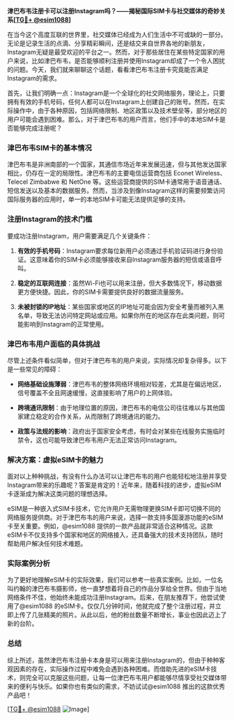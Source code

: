 **津巴布韦注册卡可以注册Instagram吗？——揭秘国际SIM卡与社交媒体的奇妙关系[[TG💪+ @esim1088](https://t.me/s/esim1088)]**

在当今这个高度互联的世界里，社交媒体已经成为人们生活中不可或缺的一部分。无论是记录生活的点滴、分享精彩瞬间，还是结交来自世界各地的新朋友，Instagram无疑是最受欢迎的平台之一。然而，对于那些居住在某些特定国家的用户来说，比如津巴布韦，是否能够顺利注册并使用Instagram却成了一个令人困扰的问题。今天，我们就来聊聊这个话题，看看津巴布韦注册卡究竟能否满足Instagram的需求。

首先，让我们明确一点：Instagram是一个全球化的社交网络服务，理论上，只要拥有有效的手机号码，任何人都可以在Instagram上创建自己的账号。然而，在实际操作中，由于各种原因，包括网络限制、地区政策以及技术壁垒等，部分地区的用户可能会遇到困难。那么，对于津巴布韦的用户而言，他们手中的本地SIM卡是否能够完成注册呢？

### 津巴布韦SIM卡的基本情况

津巴布韦是非洲南部的一个国家，其通信市场近年来发展迅速，但与其他发达国家相比，仍存在一定的局限性。津巴布韦的主要电信运营商包括 Econet Wireless、Telecel Zimbabwe 和 NetOne 等。这些运营商提供的SIM卡通常用于语音通话、短信发送以及基本的数据服务。然而，当涉及到像Instagram这样的需要频繁访问国际服务器的应用时，单一的本地SIM卡可能无法提供足够的支持。

### 注册Instagram的技术门槛

要成功注册Instagram，用户需要满足几个关键条件：

1. **有效的手机号码**：Instagram要求每位新用户必须通过手机验证码进行身份验证。这意味着你的SIM卡必须能够接收来自Instagram服务器的短信或语音呼叫。
   
2. **稳定的互联网连接**：虽然Wi-Fi也可以用来注册，但大多数情况下，移动数据更方便快捷。因此，你的SIM卡需要提供良好的数据流量服务。

3. **未被封锁的IP地址**：某些国家或地区的IP地址可能会因为安全考量而被列入黑名单，导致无法访问特定网站或应用。如果你所在的地区存在此类问题，则可能影响到Instagram的正常使用。

### 津巴布韦用户面临的具体挑战

尽管上述条件看似简单，但对于津巴布韦的用户来说，实际情况却复杂得多。以下是一些常见的障碍：

- **网络基础设施薄弱**：津巴布韦的整体网络环境相对较差，尤其是在偏远地区，信号覆盖不全且网速缓慢，这直接影响了用户的上网体验。
  
- **跨境通讯限制**：由于地理位置的原因，津巴布韦的电信公司往往难以与其他国家建立稳定的合作关系，从而限制了跨境通讯的能力。

- **政策与法规的影响**：政府出于国家安全考虑，有时会对某些在线服务实施临时禁令，这也可能导致津巴布韦用户无法正常访问Instagram。

### 解决方案：虚拟eSIM卡的魅力

面对以上种种挑战，有没有什么办法可以让津巴布韦的用户也能轻松地注册并享受Instagram带来的乐趣呢？答案是肯定的！近年来，随着科技的进步，虚拟eSIM卡逐渐成为解决这类问题的理想选择。

eSIM是一种嵌入式SIM卡技术，它允许用户无需物理更换SIM卡即可切换不同的网络服务提供商。对于津巴布韦的用户来说，选择一款支持多国漫游功能的eSIM卡至关重要。例如，@esim1088 提供的一款产品就非常适合这种情况。这款eSIM卡不仅支持多个国家和地区的网络接入，还具备强大的技术支持团队，随时帮助用户解决任何技术难题。

### 实际案例分析

为了更好地理解eSIM卡的实际效果，我们可以参考一些真实案例。比如，一位名叫约翰的津巴布韦摄影师，他一直梦想着将自己的作品分享给全世界。但由于当地网络条件不佳，他始终未能成功注册Instagram。后来，在朋友推荐下，他尝试使用了@esim1088 的eSIM卡。仅仅几分钟时间，他就完成了整个注册过程，并立即上传了几张精美的照片。从此以后，他的粉丝数量不断增长，事业也因此迈上了新的台阶。

### 总结

综上所述，虽然津巴布韦注册卡本身是可以用来注册Instagram的，但由于种种客观因素的存在，实际操作过程中难免会遇到各种困难。而借助先进的eSIM卡技术，则完全可以克服这些问题，让每一位津巴布韦用户都能够尽情享受社交媒体带来的便利与快乐。如果你也有类似的需求，不妨试试@esim1088 推出的这款优秀产品吧！

[[TG💪+ @esim1088](https://t.me/s/esim1088) ![Image](https://i.postimg.cc/4NQfJmqS/Snipaste-2025-05-13-00-14-12.png)]